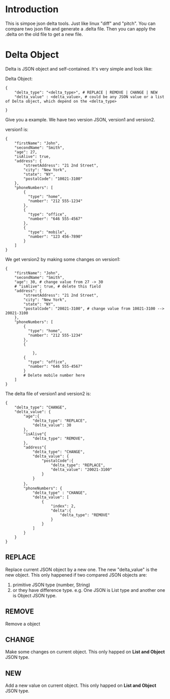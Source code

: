 # Introduction

This is simpoe json delta tools. Just like linux "diff" and "pitch". You can compare two json file and generate a .delta file. Then you can apply the .delta on the old file to get a new file.

# Delta Object

Delta is JSON object and self-contained. It's very simple and look like:

Delta Object:
```
{
    "delta_type": "<delta_type>", # REPLACE | REMOVE | CHANGE | NEW
    "delta_value" : <delta_value>, # could be any JSON value or a list of Delta object, which depend on the <delta_type>

}
```

Give you a example. We have two version JSON, version1 and version2.

version1 is:
```
{
    "firstName": "John",
    "secondName": "Smith",
    "age": 27,
    "isAlive": true,
    "address": {
        "streetAddress": "21 2nd Street",
        "city": "New York",
        "state": "NY",
        "postalCode": "10021-3100"   
    },
    "phoneNumbers": [
        {
          "type": "home",
          "number": "212 555-1234"
        },
        {
          "type": "office",
          "number": "646 555-4567"
        },
        {
          "type": "mobile",
          "number": "123 456-7890"
        }
    ]
}
```

We get version2 by making some changes on version1:
```
{
    "firstName": "John",
    "secondName": "Smith",
    "age": 30, # change value from 27 -> 30 
    # "isAlive": true, # delete this field
    "address": {
        "streetAddress": "21 2nd Street",
        "city": "New York",
        "state": "NY",
        "postalCode": "20021-3100", # change value from 10021-3100 --> 20021-3100
    },
    "phoneNumbers": [
        {
          "type": "home",
          "number": "212 555-1234"
        },
        {

            },
        {
          "type": "office",
          "number": "646 555-4567"
        }
        # Delete mobile number here
    ]
}
```


The delta file of version1 and version2 is:

```
{
    "delta_type": "CHANGE",
    "delta_value": {
        "age":{
            "delta_type": "REPLACE",
            "delta_value": 30
        },
        "isAlive"{
            "delta_type": "REMOVE",
        },
        "address"{
            "delta_type": "CHANGE",
            "delta_value": {
                "postalCode":{
                    "delta_type": "REPLACE",
                    "delta_value": "20021-3100"                
                }
            }
        }，
        "phoneNumbers": {
            "delta_type" : "CHANGE",
            "delta_value": [
                {
                    "index": 2,
                    "delta":{
                        "delta_type": "REMOVE"
                    }
                }
            ]
        }
    }
}
```


## REPLACE
Replace current JSON object by a new one. The new "delta_value" is the new object. This only happened if two compared JSON objects are:

1. primitive JSON type (number, String) 
2. or they have difference type. e.g. One JSON is List type and another one is Object JSON type.

## REMOVE
Remove a object

## CHANGE
Make some changes on current object. This only happed on **List and Object** JSON type.

## NEW
Add a new value on current object. This only happed on **List and Object** JSON type.

